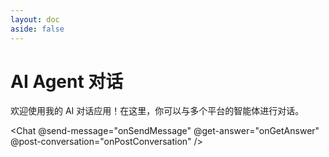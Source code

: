 ```yaml
---
layout: doc
aside: false
---
```


# AI Agent 对话

欢迎使用我的 AI 对话应用！在这里，你可以与多个平台的智能体进行对话。

<Messages :messages="messages" id="messages" />

<Chat @send-message="onSendMessage" @get-answer="onGetAnswer" @post-conversation="onPostConversation" />

<script setup>
import { ref } from 'vue';
import Chat from '../cmps/chat/index.vue';
import Messages from '../cmps/messages/index.vue';

const chatMessages = ref();
const messages = ref([
  {  message: '你好！你是谁？', sender: 'user', type: 'txt' },
  {  message: '我是Agent-vp，一个集成百度-文心、清华-智谱、字节-扣子等多家智能体平台的Agent工具，我可以调用多平台的Agent调用，并支持解析Markdown、表格、图表、PPT等多种格式内容。如果你有任何问题或需要帮助，尽管问我吧！', sender: 'agent', type: 'txt' }
]);

const onSendMessage = (message) => {
  messages.value.push({
    sender: 'user',
    type: 'txt',
    message: message
  })
};

const onGetAnswer = (answer) => {
  const contents = answer?.data?.content;
  messages.value.push({
    sender: 'agent',
    type: contents?.[0]?.dataType || 'txt',
    message: contents?.[0]?.data
  })
}

const onPostConversation = (answer) => {
  const contents = answer?.data?.message?.content;
  const lastMessage = messages.value[messages.value.length - 1];
  if (lastMessage.sender === 'user') {
      messages.value.push({
        sender: 'agent',
        type: contents?.[0]?.dataType || 'txt',
        message: contents?.[0]?.data?.text || ''
      })
  } else {
    lastMessage.message += contents?.[0]?.data?.text || '';
  }
  setTimeout(() => {
    scrollMessageToBottom();   
  }, 1000);
}

const scrollMessageToBottom = () => {
  const container = document.getElementById('messages');
  if (container) {
    container.scrollTop = container.scrollHeight;
  }
}
</script>

<style lang="less">
.VPDoc {
  .content {
    padding-bottom: 0px !important;
  }
}
</style>
